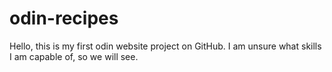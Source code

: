 # odin-recipes

Hello, this is my first odin website project on GitHub.
I am unsure what skills I am capable of, so we will see.